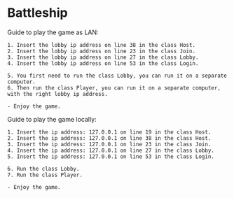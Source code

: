 # Battleship

Guide to play the game as LAN:

    1. Insert the lobby ip address on line 38 in the class Host.
    2. Insert the lobby ip address on line 23 in the class Join.
    3. Insert the lobby ip address on line 27 in the class Lobby.
    4. Insert the lobby ip address on line 53 in the class Login.
    
    5. You first need to run the class Lobby, you can run it on a separate computer.
    6. Then run the class Player, you can run it on a separate computer, with the right lobby ip address.
    
    - Enjoy the game.

Guide to play the game locally:

    1. Insert the ip address: 127.0.0.1 on line 19 in the class Host.
    2. Insert the ip address: 127.0.0.1 on line 38 in the class Host.
    3. Insert the ip address: 127.0.0.1 on line 23 in the class Join.
    4. Insert the ip address: 127.0.0.1 on line 27 in the class Lobby.
    5. Insert the ip address: 127.0.0.1 on line 53 in the class Login.
    
    6. Run the class Lobby.
    7. Run the class Player.
    
    - Enjoy the game.

